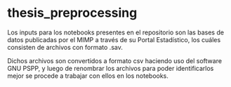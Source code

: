 # thesis_preprocessing

Los inputs para los notebooks presentes en el repositorio son las bases de datos publicadas por el MIMP a través de su Portal Estadístico, los cuáles consisten de archivos con formato .sav.

Dichos archivos son convertidos a formato csv haciendo uso del software GNU PSPP, y luego de renombrar los archivos para poder identificarlos mejor se procede a trabajar con ellos en los notebooks.
